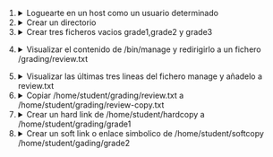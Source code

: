 
1. <details>
   <summary> Loguearte en un host como un usuario determinado</summary>  
   <br>
  
    ```console
      [student@workstation ~]$ ssh student@serverb
    ```
   </details>

2. <details>
   <summary> Crear un directorio</summary>
   <br>
  
    ```console
      [student@serverb ~]$ mkdir grading
    ```
   </details>

3. <details>
   <summary> Crear tres ficheros vacios grade1,grade2 y grade3 </summary>
    <br>
  
    ```console
      [student@serverb ~]$ touch grading/grade{1,2,3}
    ```
</details>

4. <details>
   <summary> Visualizar el contenido de /bin/manage y redirigirlo a un fichero /grading/review.txt </summary>
   <br>

   ```console
      [student@serverb ~]$ head -5 bin/manage > grading/review.txt
   ```
  </details>

5. <details>
   <summary> Visualizar las últimas tres lineas del fichero manage y añadelo a review.txt </summary>
   <br>

    ```console
      [student@serverb ~]$ tail -3 bin/manage >> grading/review.txt
    ```
   </details>

6. <details> 
   <summary> Copiar /home/student/grading/review.txt a /home/student/grading/review-copy.txt</summary>
   <br>
  
    ```console
      [student@serverb grading]$ cp review.txt review-copy.txt</details>
    ```
    </details>

7. <details>
   <summary> Crear un hard link de /home/student/hardcopy a /home/student/grading/grade1 </summary>
   <br>

   ```console
     [student@serverb ~]$ ln grading/grade1 hardcopy
     [student@serverb ~]$ ls -l grading/grade1
     -rw-r--r--. 2 student student 0 Mar 6 16:45 grading/grade1
   ```

8. <details>
   <summary> Crear un soft link o enlace simbolico de /home/student/softcopy /home/student/gading/grade2 </summary>
   <br>

   ```console
     [student@serverb ~]$ ln -s grading/grade2 softcopy
     [student@serverb ~]$ ls -l softcopy
     lrwxrwxrwx. 1 student student 14 Mar 6 17:58 softcopy -> grading/grade2
   ```
   
</details>
